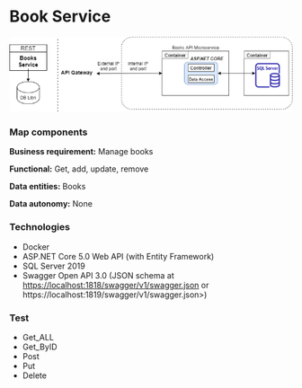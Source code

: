 # Book Service

![schema](img/books.png)

### Map components

**Business requirement:**  Manage books

**Functional:**  Get, add, update, remove

**Data entities:** Books

**Data autonomy:** None

### Technologies

* Docker
* ASP.NET Core 5.0 Web API (with Entity Framework)
* SQL Server 2019
* Swagger Open API 3.0 (JSON schema at <https://localhost:1818/swagger/v1/swagger.json> or https://localhost:1819/swagger/v1/swagger.json>)

### Test
* Get_ALL
* Get_ByID
* Post
* Put
* Delete
